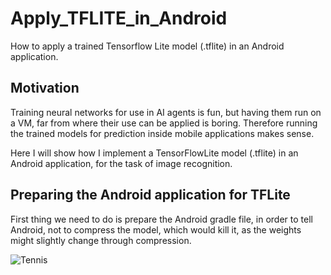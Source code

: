 # Apply_TFLITE_in_Android
How to apply a trained Tensorflow Lite model (.tflite) in an Android application.

## Motivation
Training neural networks for use in AI agents is fun, but having them run on a VM, far from where their use can be applied is boring. Therefore running the trained models for prediction inside mobile applications makes sense. 

Here I will show how I implement a TensorFlowLite model (.tflite) in an Android application, for the task of image recognition.

## Preparing the Android application for TFLite

First thing we need to do is prepare the Android gradle file, in order to tell Android, not to compress the model, which would kill it, as the weights might slightly change through compression.

[image1]: https://s3.amazonaws.com/video.udacity-data.com/topher/2018/May/5af7955a_tennis/tennis.png "Playing Tennis"
![Tennis][image1]
